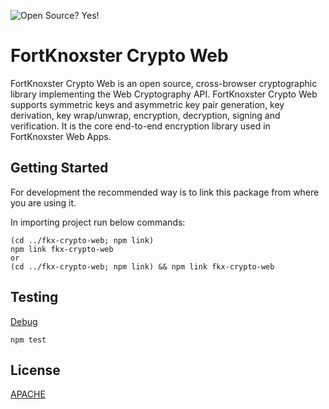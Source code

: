 ![Open Source? Yes!](https://badgen.net/badge/Open%20Source%20%3F/Yes%21/blue?icon=github)

# FortKnoxster Crypto Web

FortKnoxster Crypto Web is an open source, cross-browser cryptographic library implementing the Web Cryptography API. FortKnoxster Crypto Web supports symmetric keys and asymmetric key pair generation, key derivation, key wrap/unwrap, encryption, decryption, signing and verification.
It is the core end-to-end encryption library used in FortKnoxster Web Apps.

## Getting Started

For development the recommended way is to link this package from where you are using it.

In importing project run below commands:

```
(cd ../fkx-crypto-web; npm link)
npm link fkx-crypto-web
or
(cd ../fkx-crypto-web; npm link) && npm link fkx-crypto-web
```

## Testing

[Debug](https://github.com/avajs/ava/blob/main/docs/recipes/debugging-with-chrome-devtools.md)

```
npm test
```

## License

[APACHE](LICENSE)
